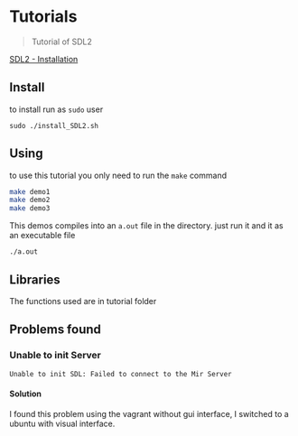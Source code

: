 # Tutorials
> Tutorial of SDL2

[SDL2 - Installation][sdl2]

## Install
to install run as `sudo` user

```
sudo ./install_SDL2.sh
```

## Using

to use this tutorial you only need to run the `make` command

```bash
make demo1
make demo2
make demo3
```

This demos compiles into an `a.out` file in the directory. just run it and it as an executable file

```
./a.out
```

## Libraries
The functions used are in tutorial folder

## Problems found
### Unable to init Server
```
Unable to init SDL: Failed to connect to the Mir Server
```
#### Solution
I found this problem using the vagrant without gui interface, I switched to a ubuntu with visual interface.

<!-- Links -->
[sdl2]:https://intranet.hbtn.io/concepts/52
